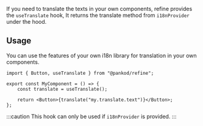 If you need to translate the texts in your own components, refine provides the `useTranslate` hook, It returns the translate method from `i18nProvider` under the hood.

## Usage

You can use the features of your own i18n library for translation in your own components.

```tsx twoslash
import { Button, useTranslate } from "@pankod/refine";

export const MyComponent = () => {
    const translate = useTranslate();

    return <Button>{translate("my.translate.text")}</Button>;
};
```

:::caution
This hook can only be used if `i18nProvider` is provided.
:::
